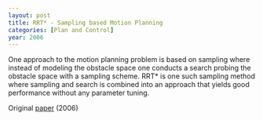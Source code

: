 ```yaml
---
layout: post
title: RRT* - Sampling based Motion Planning
categories: [Plan and Control]
year: 2006
---
```


One approach to the motion planning problem is based on sampling where instead of modeling the obstacle space one conducts a search probing the obstacle space with a sampling scheme. RRT* is one such sampling method where sampling and search is combined into an approach that yields good performance without any parameter tuning. 

Original [paper](http://lavalle.pl/planning/ch5.pdf) (2006)